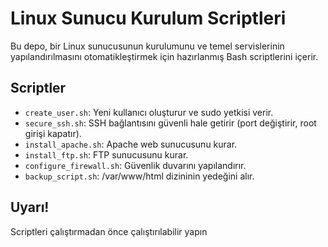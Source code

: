 # Linux Sunucu Kurulum Scriptleri

Bu depo, bir Linux sunucusunun kurulumunu ve temel servislerinin yapılandırılmasını otomatikleştirmek için hazırlanmış Bash scriptlerini içerir.

## Scriptler

- `create_user.sh`: Yeni kullanıcı oluşturur ve sudo yetkisi verir.
- `secure_ssh.sh`: SSH bağlantısını güvenli hale getirir (port değiştirir, root girişi kapatır).
- `install_apache.sh`: Apache web sunucusunu kurar.
- `install_ftp.sh`: FTP sunucusunu kurar.
- `configure_firewall.sh`: Güvenlik duvarını yapılandırır.
- `backup_script.sh`: /var/www/html dizininin yedeğini alır.

## Uyarı!

Scriptleri çalıştırmadan önce çalıştırılabilir yapın
